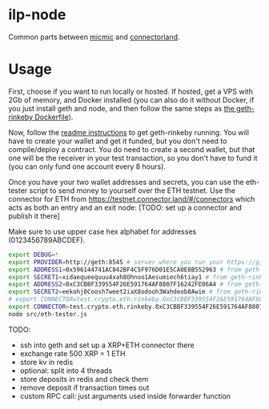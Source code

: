 # ilp-node
Common parts between [micmic](https://github.com/michielbdejong/micmic) and [connectorland](https://github.com/interledger/connector.land).

# Usage

First, choose if you want to run locally or hosted. If hosted, get a VPS with 2Gb of memory, and Docker installed (you can also do it without
Docker, if you just install geth and node, and then follow the same steps as [the geth-rinkeby Dockerfile](https://github.com/michielbdejong/geth-rinkeby-docker)).

Now, follow the [readme instructions](https://github.com/michielbdejong/geth-rinkeby-docker) to get geth-rinkeby running. You will have to create
your wallet and get it funded, but you don't need to compile/deploy a contract. You do need to create a second wallet, but that one will be the
receiver in your test transaction, so you don't have to fund it (you can only fund one account every 8 hours).

Once you have your two wallet addresses and secrets, you can use the eth-tester script
to send money to yourself over the ETH testnet. Use the connector for ETH from https://testnet.connector.land/#/connectors
which acts as both an entry and an exit node: [TODO: set up a connector and publish it there]

Make sure to use upper case hex alphabet for addresses (0123456789ABCDEF).

```sh
export DEBUG=*
export PROVIDER=http://geth:8545 # server where you run your https://github.com/michielbdejong/geth-rinkeby-docker instance
export ADDRESS1=0x596144741AC842BF4C5F976D01E5CA0E8B552963 # from geth-rinkeby-docker instructions
export SECRET1=xidaequeequuu4xah8Ohnoo1Aesumiech6tiay1 # from geth-rinkeby-docker instructions
export ADDRESS2=0xC3CBBF339554F26E591764AF8807F16242FE06A4 # from geth-rinkeby-docker instructions
export SECRET2=eekohj0Coosh7weet2iaX8odooh3Wahdeob8Awie # from geth-rinkeby-docker instructions
# export CONNECTOR=test.crypto.eth.rinkeby.0xC3CBBF339554F26E591764AF8807F16242FE06A4 # from https://testnet.connector.land/#connectors
export CONNECTOR=test.crypto.eth.rinkeby.0xC3CBBF339554F26E591764AF8807F16242FE06A4 # until connector has been set up, test same-ledger payment
node src/eth-tester.js
```

TODO:
* ssh into geth and set up a XRP+ETH connector there
* exchange rate 500 XRP = 1 ETH
* store kv in redis
* optional: split into 4 threads
* store deposits in redis and check them
* remove deposit if transaction times out
* custom RPC call: just arguments used inside forwarder function
